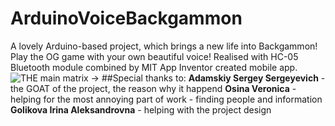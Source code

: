 # ArduinoVoiceBackgammon
 A lovely Arduino-based project, which brings a new life into Backgammon! Play the OG game with your own beautiful voice!
Realised with HC-05 Bluetooth module combined by MIT App Inventor created mobile app.
![THE main matrix ->](https://github.com/ver1nnn/ArduinoVoiceBackgammon/assets/152369479/28e75084-b51c-4503-90f0-6c250d318231)
##Special thanks to:
**Adamskiy Sergey Sergeyevich** - the GOAT of the project, the reason why it happend
**Osina Veronica** - helping for the most annoying part of work - finding people and information
**Golikova Irina Aleksandrovna** - helping with the project design
##


